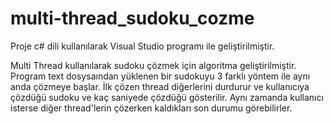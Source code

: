 # multi-thread_sudoku_cozme

Proje c# dili kullanılarak Visual Studio programı ile geliştirilmiştir.

Multi Thread kullanılarak sudoku çözmek için algoritma geliştirilmiştir. 
Program text dosysaından yüklenen bir sudokuyu 3 farklı yöntem ile aynı anda çözmeye başlar.
İlk çözen thread diğerlerini durdurur ve kullanıcıya çözdüğü sudoku ve kaç saniyede çözdüğü gösterilir.
Aynı zamanda kullanıcı isterse diğer thread'lerin çözerken kaldıkları son durumu görebilirler.

